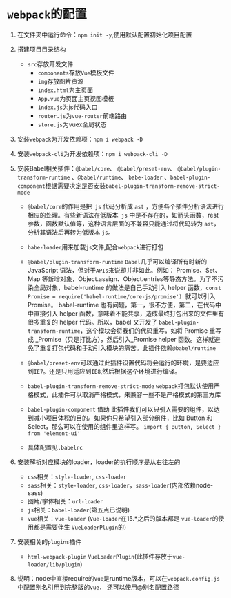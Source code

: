 # `webpack`的配置

1. 在文件夹中运行命令：`npm init -y`,使用默认配置初始化项目配置

2. 搭建项目目录结构

   - `src`存放开发文件
     - `components`存放`Vue`模板文件
     - `img`存放图片资源
     - `index.html`为主页面
     - `App.vue`为页面主页视图模板
     - `index.js`为js代码入口
     - `router.js`为`vue-router`前端路由
     - `store.js`为vuex全局状态

3. 安装`webpack`为开发依赖项：`npm i webpack -D`

4. 安装`webpack-cli`为开发依赖项：`npm i webpack-cli -D`

5. 安装Babel相关插件：`@babel/core`、 `@babel/preset-env`、 `@babel/plugin-transform-runtime`  、`@babel/runtime`、 `babe-loader` 、`babel-plugin-component`根据需要决定是否安装`babel-plugin-transform-remove-strict-mode`

   - `@babel/core`的作用是把` js` 代码分析成 `ast` ，方便各个插件分析语法进行相应的处理。有些新语法在低版本` js` 中是不存在的，如箭头函数，rest 参数，函数默认值等，这种语言层面的不兼容只能通过将代码转为 `ast`，分析其语法后再转为低版本 `js`。

   - `babe-loader`用来加载`js`文件,配合`webpack`进行打包

   - `@babel/plugin-transform-runtime`  `Babel`几乎可以编译所有时新的 JavaScript 语法，但对于` APIs `来说却并非如此。例如： Promise、Set、Map 等新增对象，Object.assign、Object.entries等静态方法。为了不污染全局对象，babel-runtime 的做法是自己手动引入 helper 函数，`const Promise = require('babel-runtime/core-js/promise') `就可以引入 Promise。 babel-runtime 也有问题，第一，很不方便，第二，在代码中中直接引入 helper 函数，意味着不能共享，造成最终打包出来的文件里有很多重复的 helper 代码。所以，babel 又开发了 `babel-plugin-transform-runtime`，这个模块会将我们的代码重写，如将 Promise 重写成 _Promise（只是打比方），然后引入_Promise helper 函数。这样就避免了重复打包代码和手动引入模块的痛苦。此插件依赖`@babel/runtime`

   - `@babel/preset-env`可以通过此插件设置代码将会运行的环境，是要适应到`IE7`。还是只用适应到`IE8`,然后根据这个环境进行编译。

   - `babel-plugin-transform-remove-strict-mode`  `webpack`打包默认使用严格模式，此插件可以取消严格模式，来兼容一些不是严格模式的第三方库

   - `babel-plugin-component`  借助 此插件我们可以只引入需要的组件，以达到减小项目体积的目的。如果你只希望引入部分组件，比如 Button 和 Select，那么可以在使用的组件里这样写。
     `import { Button, Select } from 'element-ui'`

   - 具体配置见`.babelrc`


1. 安装解析对应模块的loader，loader的执行顺序是从右往左的
   - `css`相关：`style-loader`, `css-loader`
   - `sass`相关：`style-loader`, `css-loader`，`sass-loader`(内部依赖node-sass)
   - 图片/字体相关：`url-loader`
   - `js`相关：`babel-loader`(第五点已说明)
   - `vue`相关：`vue-loader` (`Vue-loader`在15.*之后的版本都是 `vue-loader`的使用都是需要伴生 `VueLoaderPlugin`的)

1. 安装相关的`plugins`插件
   - `html-webpack-plugin` `VueLoaderPlugin`(此插件存放于`vue-loader/lib/plugin`)

1. 说明：node中直接require的`Vue`是runtime版本，可以在`webpack.config.js`中配置别名引用到完整版的`vue`， 还可以使用@别名配置路径
